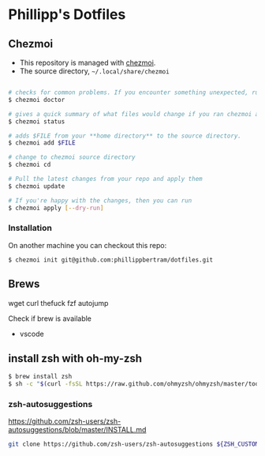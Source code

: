 # Phillipp's Dotfiles

## Chezmoi

- This repository is managed with [chezmoi](https://www.chezmoi.io/).
- The source directory, `~/.local/share/chezmoi`

```bash

# checks for common problems. If you encounter something unexpected, run this first.
$ chezmoi doctor

# gives a quick summary of what files would change if you ran chezmoi apply.
$ chezmoi status

# adds $FILE from your **home directory** to the source directory.
$ chezmoi add $FILE

# change to chezmoi source directory
$ chezmoi cd

# Pull the latest changes from your repo and apply them
$ chezmoi update

# If you're happy with the changes, then you can run
$ chezmoi apply [--dry-run]

```

### Installation

On another machine you can checkout this repo:

```
$ chezmoi init git@github.com:phillippbertram/dotfiles.git
```

## Brews

wget
curl
thefuck
fzf
autojump

Check if brew is available

- vscode

## install zsh with oh-my-zsh

```bash
$ brew install zsh
$ sh -c "$(curl -fsSL https://raw.github.com/ohmyzsh/ohmyzsh/master/tools/install.sh)"
```

### zsh-autosuggestions

https://github.com/zsh-users/zsh-autosuggestions/blob/master/INSTALL.md

```bash
git clone https://github.com/zsh-users/zsh-autosuggestions ${ZSH_CUSTOM:-~/.oh-my-zsh/custom}/plugins/zsh-autosuggestions
```
